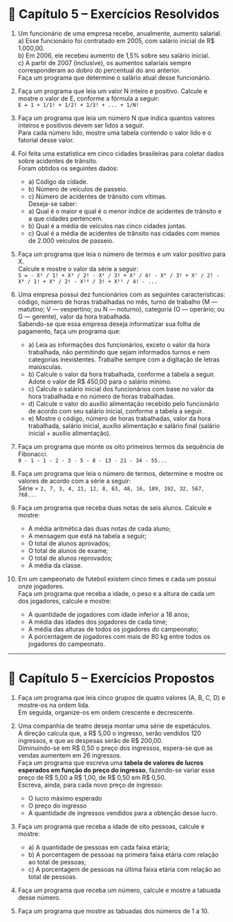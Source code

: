 # 📘 Capítulo 5 – Exercícios Resolvidos

1. Um funcionário de uma empresa recebe, anualmente, aumento salarial.  
   a) Esse funcionário foi contratado em 2005, com salário inicial de R$ 1.000,00.  
   b) Em 2006, ele recebeu aumento de 1,5% sobre seu salário inicial.  
   c) A partir de 2007 (inclusive), os aumentos salariais sempre corresponderam ao dobro do percentual do ano anterior.  
   Faça um programa que determine o salário atual desse funcionário.

2. Faça um programa que leia um valor N inteiro e positivo. Calcule e mostre o valor de E, conforme a fórmula a seguir:  
   `E = 1 + 1/1! + 1/2! + 1/3! + ... + 1/N!`

3. Faça um programa que leia um número N que indica quantos valores inteiros e positivos devem ser lidos a seguir.  
   Para cada número lido, mostre uma tabela contendo o valor lido e o fatorial desse valor.

4. Foi feita uma estatística em cinco cidades brasileiras para coletar dados sobre acidentes de trânsito.  
   Foram obtidos os seguintes dados:  
   - a) Código da cidade.  
   - b) Número de veículos de passeio.  
   - c) Número de acidentes de trânsito com vítimas.  
   Deseja-se saber:  
   - a) Qual é o maior e qual é o menor índice de acidentes de trânsito e a que cidades pertencem.  
   - b) Qual é a média de veículos nas cinco cidades juntas.  
   - c) Qual é a média de acidentes de trânsito nas cidades com menos de 2.000 veículos de passeio.

5. Faça um programa que leia o número de termos e um valor positivo para X.  
   Calcule e mostre o valor da série a seguir:  
   `S = - X² / 1! + X³ / 2! - X⁴ / 3! + X⁵ / 4! - X⁶ / 3! + X⁷ / 2! - X⁸ / 1! + X⁹ / 2! - X¹⁰ / 3! + X¹¹ / 4! - ...`

6. Uma empresa possui dez funcionários com as seguintes características: código, número de horas trabalhadas no mês, turno de trabalho (M — matutino; V — vespertino; ou N — noturno), categoria (O — operário; ou G — gerente), valor da hora trabalhada.  
   Sabendo-se que essa empresa deseja informatizar sua folha de pagamento, faça um programa que:  
   - a) Leia as informações dos funcionários, exceto o valor da hora trabalhada, não permitindo que sejam informados turnos e nem categorias inexistentes. Trabalhe sempre com a digitação de letras maiúsculas.  
   - b) Calcule o valor da hora trabalhada, conforme a tabela a seguir. Adote o valor de R$ 450,00 para o salário mínimo.  
   - c) Calcule o salário inicial dos funcionários com base no valor da hora trabalhada e no número de horas trabalhadas.  
   - d) Calcule o valor do auxílio alimentação recebido pelo funcionário de acordo com seu salário inicial, conforme a tabela a seguir.  
   - e) Mostre o código, número de horas trabalhadas, valor da hora trabalhada, salário inicial, auxílio alimentação e salário final (salário inicial + auxílio alimentação).

7. Faça um programa que monte os oito primeiros termos da sequência de Fibonacci.  
   `0 - 1 - 1 - 2 - 3 - 5 - 8 - 13 - 21 - 34 - 55...`

8. Faça um programa que leia o número de termos, determine e mostre os valores de acordo com a série a seguir:  
   Série = `2, 7, 3, 4, 21, 12, 8, 63, 48, 16, 189, 192, 32, 567, 768...`

9. Faça um programa que receba duas notas de seis alunos. Calcule e mostre:  
   - A média aritmética das duas notas de cada aluno;  
   - A mensagem que está na tabela a seguir;  
   - O total de alunos aprovados;  
   - O total de alunos de exame;  
   - O total de alunos reprovados;  
   - A média da classe.

10. Em um campeonato de futebol existem cinco times e cada um possui onze jogadores.  
    Faça um programa que receba a idade, o peso e a altura de cada um dos jogadores, calcule e mostre:  
    - A quantidade de jogadores com idade inferior a 18 anos;  
    - A média das idades dos jogadores de cada time;  
    - A média das alturas de todos os jogadores do campeonato;  
    - A porcentagem de jogadores com mais de 80 kg entre todos os jogadores do campeonato.

---

# 📗 Capítulo 5 – Exercícios Propostos

1. Faça um programa que leia cinco grupos de quatro valores (A, B, C, D) e mostre-os na ordem lida.  
   Em seguida, organize-os em ordem crescente e decrescente.

2. Uma companhia de teatro deseja montar uma série de espetáculos.  
   A direção calcula que, a R$ 5,00 o ingresso, serão vendidos 120 ingressos, e que as despesas serão de R$ 200,00.  
   Diminuindo-se em R$ 0,50 o preço dos ingressos, espera-se que as vendas aumentem em 26 ingressos.  
   Faça um programa que escreva uma **tabela de valores de lucros esperados em função do preço do ingresso**, fazendo-se variar esse preço de R$ 5,00 a R$ 1,00, de R$ 0,50 em R$ 0,50.  
   Escreva, ainda, para cada novo preço de ingresso:  
   - O lucro máximo esperado  
   - O preço do ingresso  
   - A quantidade de ingressos vendidos para a obtenção desse lucro.

3. Faça um programa que receba a idade de oito pessoas, calcule e mostre:  
   - a) A quantidade de pessoas em cada faixa etária;  
   - b) A porcentagem de pessoas na primeira faixa etária com relação ao total de pessoas;  
   - c) A porcentagem de pessoas na última faixa etária com relação ao total de pessoas.

4. Faça um programa que receba um número, calcule e mostre a tabuada desse número.

5. Faça um programa que mostre as tabuadas dos números de 1 a 10.
